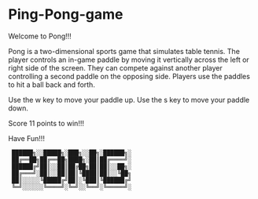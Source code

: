 # Ping-Pong-game
Welcome to Pong!!!

Pong is a two-dimensional sports game that simulates table tennis. The player controls an in-game paddle by moving it vertically across the left or right side of the screen. They can compete against another player controlling a second paddle on the opposing side. Players use the paddles to hit a ball back and forth.

Use the w key to move your paddle up.
Use the s key to move your paddle down.

Score 11 points to win!!!

Have Fun!!!

     ██████╗░░█████╗░███╗░░██╗░██████╗░
     ██╔══██╗██╔══██╗████╗░██║██╔════╝░
     ██████╔╝██║░░██║██╔██╗██║██║░░██╗░
     ██╔═══╝░██║░░██║██║╚████║██║░░╚██╗
     ██║░░░░░╚█████╔╝██║░╚███║╚██████╔╝
     ╚═╝░░░░░░╚════╝░╚═╝░░╚══╝░╚═════╝░


